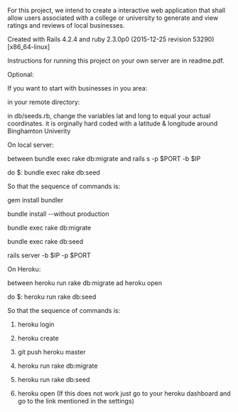 For this project, we intend to create a interactive web application that shall allow users associated with
a college or university to generate and view ratings and reviews of local businesses.

Created with Rails 4.2.4 and ruby 2.3.0p0 (2015-12-25 revision 53290) [x86_64-linux]

Instructions for running this project on your own server are in readme.pdf. 

Optional: 

If you want to start with businesses in you area:

in your remote directory:

in db/seeds.rb, change the variables lat and long to equal your actual coordinates. it is orginally hard coded with a latitude & longitude around Binghamton Univerity

On local server:

between bundle exec rake db:migrate and rails s -p $PORT -b $IP

do $: bundle exec rake db:seed

So that the sequence of commands is:

gem install bundler

bundle install --without production

bundle exec rake db:migrate

bundle exec rake db:seed

rails server -b $IP -p $PORT

On Heroku:

between heroku run rake db:migrate ad heroku open

do $: heroku run rake db:seed

So that the sequence of commands is:

1. heroku login

2. heroku create

3. git push heroku master

4. heroku run rake db:migrate

5. heroku run rake db:seed

6. heroku open (If this does not work just go to your heroku dashboard and go to the link mentioned in the settings)
